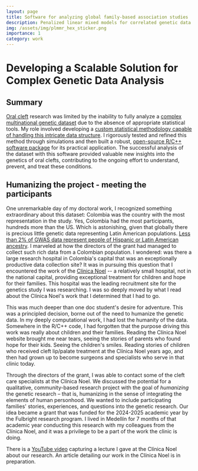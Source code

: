 ```yaml
---
layout: page
title: Software for analyzing global family-based association studies 
description: Penalized linear mixed models for correlated genetic data with application to orofacial clefts
img: /assets/img/plmmr_hex_sticker.png
importance: 1
category: work
---
```


# Developing a Scalable Solution for Complex Genetic Data Analysis

## Summary

[Oral cleft](https://www.cdc.gov/birth-defects/about/cleft-lip-cleft-palate.html) research was limited by the inability to fully analyze a [complex multinational genetic dataset](https://www.ncbi.nlm.nih.gov/projects/gap/cgi-bin/study.cgi?study_id=phs000774.v2.p1) due to the absence of appropriate statistical tools. My role involved developing a [custom statistical methodology capable of handling this intricate data structure](https://arxiv.org/pdf/2503.14374). I rigorously tested and refined this method through simulations and then built a robust, [open-source R/C++ software package](https://arxiv.org/pdf/2502.01577) for its practical application. The successful analysis of the dataset with this software provided valuable new insights into the genetics of oral clefts, contributing to the ongoing effort to understand, prevent, and treat these conditions.

## Humanizing the project - meeting the participants

One unremarkable day of my doctoral work, I recognized something extraordinary about this dataset: Colombia was the country with the most representation in the study. Yes, Colombia had the most participants, hundreds more than the US. Which is astonishing, given that globally there is precious little genetic data representing Latin American populations. [Less than 2% of GWAS data represent people of Hispanic or Latin American ancestry](https://www.gwasdiversitymonitor.com/). I marveled at how the directors of the grant had managed to collect such rich data from a Colombian population. I wondered: was there a large research hospital in Colombia's capital that was an exceptionally productive data collection site? It was in pursuing this question that I encountered the work of the [Clínica Noel](https://www.clinicanoel.org.co/) -- a relatively small hospital, not in the national capital, providing exceptional treatment for children and hope for their families. This hospital was the leading recruitment site for the genetics study I was researching. I was so deeply moved by what I read about the Clínica Noel's work that I determined that I had to go.

This was much deeper than one doc student's desire for adventure. This was a principled decision, borne out of the need to humanize the genetic data. In my deeply computational work, I had lost the humanity of the data. Somewhere in the R/C++ code, I had forgotten that the purpose driving this work was really about children and their families. Reading the Clínica Noel website brought me near tears, seeing the stories of parents who found hope for their kids. Seeing the children's smiles. Reading stories of children who received cleft lip/palate treatment at the Clínica Noel years ago, and then had grown up to become surgeons and specialists who serve in that clinic today.

Through the directors of the grant, I was able to contact some of the cleft care specialists at the Clínica Noel. We discussed the potential for a qualitative, community-based research project with the goal of *humanizing* the genetic research – that is, humanizing in the sense of integrating the elements of human personhood. We wanted to include participating families' stories, experiences, and questions into the genetic research. Our idea became a grant that was funded for the 2024-2025 academic year by the Fulbright research program. I lived in Medellín for 7 months of that academic year conducting this research with my colleagues from the Clínica Noel, and it was a privilege to be a part of the work the clinic is doing.

There is a [YouTube video](https://youtu.be/d6GmacAkWkY) capturing a lecture I gave at the Clínica Noel about our research. An article detailing our work in the Clínica Noel is in preparation.

